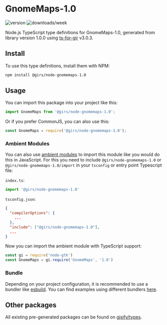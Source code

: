 
# GnomeMaps-1.0

![version](https://img.shields.io/npm/v/@girs/node-gnomemaps-1.0)
![downloads/week](https://img.shields.io/npm/dw/@girs/node-gnomemaps-1.0)


Node.js TypeScript type definitions for GnomeMaps-1.0, generated from library version 1.0.0 using [ts-for-gir](https://github.com/gjsify/ts-for-gir) v3.0.3.


## Install

To use this type definitions, install them with NPM:
```bash
npm install @girs/node-gnomemaps-1.0
```

## Usage

You can import this package into your project like this:
```ts
import GnomeMaps from '@girs/node-gnomemaps-1.0';
```

Or if you prefer CommonJS, you can also use this:
```ts
const GnomeMaps = require('@girs/node-gnomemaps-1.0');
```

### Ambient Modules

You can also use [ambient modules](https://github.com/gjsify/ts-for-gir/tree/main/packages/cli#ambient-modules) to import this module like you would do this in JavaScript.
For this you need to include `@girs/node-gnomemaps-1.0` or `@girs/node-gnomemaps-1.0/import` in your `tsconfig` or entry point Typescript file:

`index.ts`:
```ts
import '@girs/node-gnomemaps-1.0'
```

`tsconfig.json`:
```json
{
  "compilerOptions": {
    ...
  },
  "include": ["@girs/node-gnomemaps-1.0"],
  ...
}
```

Now you can import the ambient module with TypeScript support: 

```ts
const gi = require('node-gtk')
const GnomeMaps = gi.require('GnomeMaps', '1.0')
```


### Bundle

Depending on your project configuration, it is recommended to use a bundler like [esbuild](https://esbuild.github.io/). You can find examples using different bundlers [here](https://github.com/gjsify/ts-for-gir/tree/main/examples).

## Other packages

All existing pre-generated packages can be found on [gjsify/types](https://github.com/gjsify/types).

